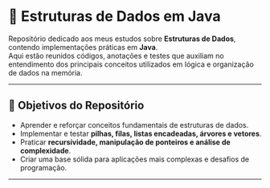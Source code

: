# 🧩 Estruturas de Dados em Java

Repositório dedicado aos meus estudos sobre **Estruturas de Dados**, contendo implementações práticas em **Java**.  
Aqui estão reunidos códigos, anotações e testes que auxiliam no entendimento dos principais conceitos utilizados em lógica e organização de dados na memória.

---

## 🎯 Objetivos do Repositório
- Aprender e reforçar conceitos fundamentais de estruturas de dados.  
- Implementar e testar **pilhas, filas, listas encadeadas, árvores e vetores**.  
- Praticar **recursividade, manipulação de ponteiros e análise de complexidade**.  
- Criar uma base sólida para aplicações mais complexas e desafios de programação.

---
